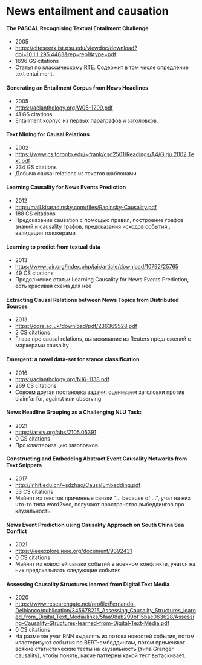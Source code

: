 # News entailment and causation

#### The PASCAL Recognising Textual Entailment Challenge
- 2005
- https://citeseerx.ist.psu.edu/viewdoc/download?doi=10.1.1.295.4483&rep=rep1&type=pdf
- 1696 GS citations
- Статья по классическому RTE. Содержит в том числе опредление text entailment.

#### Generating an Entailment Corpus from News Headlines
- 2005
- https://aclanthology.org/W05-1209.pdf
- 41 GS citations
- Entailment корпус из первых параграфов и заголовков.

#### Text Mining for Causal Relations
- 2002
- https://www.cs.toronto.edu/~frank/csc2501/Readings/A4/Girju.2002.Text.pdf
- 234 GS citations
- Добыча causal relations из текстов шаблонами

#### Learning Causality for News Events Prediction
- 2012
- http://mail.kiraradinsky.com/files/Radinsky-Causality.pdf
- 188 CS citations
- Предсказание causation с помощью правил, построение графов знаний и causality графов, предсказания исходов события,, валидация толокерами

#### Learning to predict from textual data
- 2013
- https://www.jair.org/index.php/jair/article/download/10792/25765
- 49 CS citations
- Продолжение статьи Learning Causality for News Events Prediction, есть красивая схема для неё

#### Extracting Causal Relations between News Topics from Distributed Sources
- 2013
- https://core.ac.uk/download/pdf/236369528.pdf
- 2 CS citations
- Глава про causal relations, вытаскивание из Reuters предложений с маркерами causality

#### Emergent: a novel data-set for stance classification
- 2016
- https://aclanthology.org/N16-1138.pdf
- 269 CS citations
- Совсем другая постановка задачи: оцениваем заголовки против claim'а: for, against или observing

#### News Headline Grouping as a Challenging NLU Task:
- 2021
- https://arxiv.org/abs/2105.05391
- 0 CS citations
- Про кластеризацию заголовков

#### Constructing and Embedding Abstract Event Causality Networks from Text Snippets
- 2017
- http://ir.hit.edu.cn/~sdzhao/CausalEmbedding.pdf
- 53 CS citations
- Майнят из текстов причинные связки "... because of ...", учат на них что-то типа word2vec, получают пространство эмбеддингов про каузальность

#### News Event Prediction using Causality Approach on South China Sea Conflict
- 2021
- https://ieeexplore.ieee.org/document/9392431
- 0 CS citations
- Майнят из новостей связки событий в военном конфликте, учатся на них предсказывать следующие события

#### Assessing Causality Structures learned from Digital Text Media
- 2020
- https://www.researchgate.net/profile/Fernando-Delbianco/publication/345678215_Assessing_Causality_Structures_learned_from_Digital_Text_Media/links/5faa98ab299bf15bae063628/Assessing-Causality-Structures-learned-from-Digital-Text-Media.pdf
- 0 CS citations
- На разметке учат RNN выделять из потока новостей события, потом кластеризуют события по BERT-эмбеддингам, потом применяют всякие статистические тесты на каузальность (типа  Granger causality), чтобы понять, какие паттерны какой тест вытаскивает.

